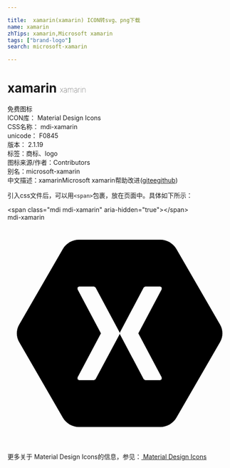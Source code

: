 ```yaml
---

title:  xamarin(xamarin) ICON转svg、png下载
name: xamarin
zhTips: xamarin,Microsoft xamarin
tags: ["brand-logo"]
search: microsoft-xamarin

---
```


# xamarin  <small style="font-size: 60%;font-weight: 100">xamarin</small>


<div class="detail-page">
<p>
<span><span class="badge-success badge">免费图标</span> </span>
<br/>
<span>
ICON库：
<span class="badge-secondary badge">Material Design Icons</span> 
</span>
<br/>
<span>
CSS名称：
<span class="badge-secondary badge">mdi-xamarin</span> 
</span>
<br/>
<span>
unicode：
<span class="badge-secondary badge">F0845</span> 
<copy-btn content='F0845' btn-title=""></copy-btn>
<copy-btn :content='String.fromCodePoint(parseInt("F0845", 16))' btn-title="复制U"></copy-btn>
</span>
<br/>
<span>
版本：
<span class="badge-secondary badge">2.1.19</span> 
</span><br/><span>标签：<span class="badge-light badge"><router-link to="/tags/brand-logo.html">商标、logo</router-link></span></span>
<br/>
<span>图标来源/作者：<span class="badge-light badge">Contributors</span></span> 
<br/>
<span>别名：<span class="badge-light badge">microsoft-xamarin</span></span><br/><span class="zh-detail">中文描述：<span class="badge-primary badge">xamarin</span><span class="badge-primary badge">Microsoft xamarin</span><span class="help-link"><span>帮助改进</span>(<a href="https://gitee.com/liuwave/icon-helper/edit/master/json/material/xamarin.json" target="_blank" rel="noopener noreferrer">gitee</a><a href="https://github.com/liuwave/icon-helper/edit/master/json/material/xamarin.json" target="_blank" rel="noopener noreferrer">github</a></span>)</span><br/>
</p>
</div>
<div class="alert alert-dark">
  <i class="mdi mdi-xamarin mdi-48px"></i>
  <i class="mdi mdi-xamarin mdi-36px"></i>
  <i class="mdi mdi-xamarin mdi-24px"></i>
  <i class="mdi mdi-xamarin mdi-18px"></i>
</div>
<div>
  <p>引入css文件后，可以用<code>&lt;span&gt;</code>包裹，放在页面中。具体如下所示：    
  </p>
  <div class="alert alert-primary" style="font-size: 14px">
    &lt;span class="mdi mdi-xamarin" aria-hidden="true"&gt;&lt;/span&gt;
    <copy-btn content='<span class="mdi mdi-xamarin" aria-hidden="true"></span>'></copy-btn>
  </div>
  <div class="alert alert-secondary">
    <i class="mdi mdi-xamarin"
    style="font-size: 24px"
    aria-hidden="true"></i> mdi-xamarin
    <copy-btn content="mdi-xamarin" btn-title="复制图标名称"></copy-btn>
  </div>
</div>
<div id="svg" class="svg-wrap">
<svg xmlns="http://www.w3.org/2000/svg" viewBox="0 0 24 24"><path d="M22.75,11.07C22.91,11.35 23,11.67 23,12C23,12.33 22.91,12.65 22.75,12.93L18.08,21C17.72,21.62 17.06,22 16.35,22H7.65C6.94,22 6.28,21.62 5.92,21L1.25,12.93C1.09,12.65 1,12.33 1,12C1,11.67 1.09,11.35 1.25,11.07L5.92,3C6.28,2.38 6.94,2 7.65,2H16.35C17.06,2 17.72,2.38 18.08,3L22.75,11.07M12,12V11.9L9.42,7.1L9.25,7H7.66L7.5,7.1V7.3L10,12L7.5,16.7V16.9L7.66,17H9.25L9.42,16.9L12,12.1V12L12.03,12.1L14.58,16.9L14.75,17H16.34L16.5,16.9V16.7L14,12L16.5,7.3V7.1L16.34,7H14.75L14.58,7.1L12.03,11.9L12,12Z" /></svg>
</div>
<detail full-name='mdi-xamarin'></detail>
    
<div><p>更多关于 Material Design Icons的信息，参见：<a target="_blank" href="https://iconhelper.cn/material.html"> Material Design Icons</a>
</p></div>
